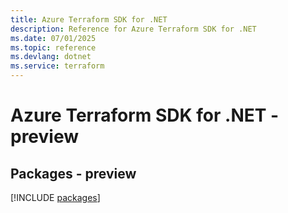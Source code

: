 ```yaml
---
title: Azure Terraform SDK for .NET
description: Reference for Azure Terraform SDK for .NET
ms.date: 07/01/2025
ms.topic: reference
ms.devlang: dotnet
ms.service: terraform
---
```

# Azure Terraform SDK for .NET - preview
## Packages - preview
[!INCLUDE [packages](terraform-index.md)]